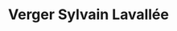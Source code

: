 ---
title: "Verger Sylvain Lavallée"
url: /saint-joseph-du-lac/verger-sylvain-lavallee/
shop: farm
---